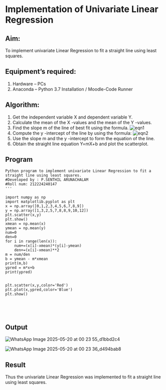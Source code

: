# Implementation of Univariate Linear Regression
## Aim:
To implement univariate Linear Regression to fit a straight line using least squares.
## Equipment’s required:
1.	Hardware – PCs
2.	Anaconda – Python 3.7 Installation / Moodle-Code Runner
## Algorithm:
1.	Get the independent variable X and dependent variable Y.
2.	Calculate the mean of the X -values and the mean of the Y -values.
3.	Find the slope m of the line of best fit using the formula.
 ![eqn1](./eq1.jpg)
4.	Compute the y -intercept of the line by using the formula:
![eqn2](./eq2.jpg)  
5.	Use the slope m and the y -intercept to form the equation of the line.
6.	Obtain the straight line equation Y=mX+b and plot the scatterplot.
## Program
```
Python program to implement univariate Linear Regression to fit a straight line using least squares.
#Developed by : P.SENTHIL ARUNACHALAM
#Roll num: 212224240147
'''

import numpy as np
import matplotlib.pyplot as plt
x = np.array([0,1,2,3,4,5,6,7,8,9])
y = np.array([1,3,2,5,7,8,8,9,10,12])
plt.scatter(x,y)
plt.show()
xmean = np.mean(x)
ymean = np.mean(y)
num=0
den=0
for i in range(len(x)):
    num+=(x[i]-xmean)*(y[i]-ymean)
    den+=(x[i]-xmean)**2
m = num/den
b = ymean - m*xmean
print(m,b)
ypred = m*x+b
print(ypred)


plt.scatter(x,y,color='Red')
plt.plot(x,ypred,color='Blue')
plt.show()





```
## Output
![WhatsApp Image 2025-05-20 at 00 23 55_d1bbd2c4](https://github.com/user-attachments/assets/f3688990-617e-41f4-b70a-18a4903c80b6)

![WhatsApp Image 2025-05-20 at 00 23 36_d494bab8](https://github.com/user-attachments/assets/610b6f6a-f3f1-494d-bffc-de052957f14f)


## Result
Thus the univariate Linear Regression was implemented to fit a straight line using least squares.

